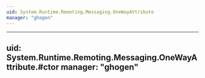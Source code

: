 ```yaml
---
uid: System.Runtime.Remoting.Messaging.OneWayAttribute
manager: "ghogen"
---
```


---
uid: System.Runtime.Remoting.Messaging.OneWayAttribute.#ctor
manager: "ghogen"
---
